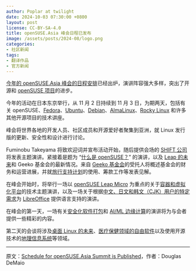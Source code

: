 ```yaml
---
author: Poplar at twilight
date: 2024-10-03 07:30:00 +0800
layout: post
license: CC-BY-SA-4.0
title: openSUSE.Asia 峰会日程已发布
image: /assets/posts/2024-08/logo.png
categories:
- 社区新闻
tags:
- 翻译作品
- 官方新闻
---
```


[今年的 openSUSE.Asia 峰会的日程安排]已经出炉，演讲阵容强大多样，突出了开源和 [openSUSE 项目]的进步。

[今年的 openSUSE.Asia 峰会的日程安排]: https://events.opensuse.org/conferences/oSAS24/schedule
[openSUSE 项目]: https://www.opensuse.org/

今年的活动在日本东京举行，从 11 月 2 日持续到 11 月 3 日，为期两天，包括有关 openSUSE、[Fedora]、[Ubuntu]、[Debian]、[AlmaLinux]、[Rocky Linux] 和许多其他开源项目的技术讲座。

[Fedora]: https://fedoraproject.org/
[Ubuntu]: https://ubuntu.com/download
[Debian]: https://www.debian.org/
[AlmaLinux]: https://almalinux.org/
[Rocky Linux]: https://rockylinux.org/

峰会将世界各地的开发人员、社区成员和开源爱好者聚集到亚洲，就 Linux 发行版的更新、安全性和设计进行讨论。

Fuminobu Takeyama 将致欢迎词并宣布活动开始，随后提供会场的 [SHIFT 公司]将发表主题演讲。紧接着是题为 “[什么是 openSUSE？]” 的演讲，以及 [Leap 的未来]和 Geeko 基金会的最新情况。来自 [Geeko 基金会]的受托人将概述基金会的财务和运营进展，并就[旅行支持计划]的使用、筹款工作等发表见解。

[SHIFT 公司]: https://en.shiftinc.jp/
[什么是 openSUSE？]: https://events.opensuse.org/conferences/oSAS24/program/proposals/4772
[Leap 的未来]: https://events.opensuse.org/conferences/oSAS24/program/proposals/4745
[Geeko 基金会]: https://geekos.org/
[旅行支持计划]: https://tsp.opensuse.org/

在峰会开始时，将举行一场以 [openSUSE Leap Micro] 为重点的关于[容器和虚拟化平台]的技术主题演讲，以及一场关于根据[中文、日文和韩文（CJK）用户的特定需求]为 [LibreOffice] 提供语言支持的演讲。

[容器和虚拟化平台]: https://events.opensuse.org/conferences/oSAS24/program/proposals/4913
[openSUSE Leap Micro]: https://get.opensuse.org/leapmicro/6.0/
[LibreOffice]: https://www.libreoffice.org/
[中文、日文和韩文（CJK）用户的特定需求]: https://events.opensuse.org/conferences/oSAS24/program/proposals/4899

在峰会的第一天，一场有关[安全化软件打包]和 [AI/ML 边缘计算]的演讲将为与会者提供一些精彩的内容。

[安全化软件打包]: https://events.opensuse.org/conferences/oSAS24/program/proposals/4796
[AI/ML 边缘计算]: https://events.opensuse.org/conferences/oSAS24/program/proposals/4848

第二天的会谈将涉及[桌面 Linux 的未来]、[医疗保健领域的自由软件]以及使用开源技术的[地理信息系统]等领域。

[桌面 Linux 的未来]: https://events.opensuse.org/conferences/oSAS24/program/proposals/4869
[医疗保健领域的自由软件]: https://events.opensuse.org/conferences/oSAS24/program/proposals/4818
[地理信息系统]: https://events.opensuse.org/conferences/oSAS24/program/proposals/4839

----

原文：[Schedule for openSUSE.Asia Summit is Published](https://news.opensuse.org/2024/10/02/schedule-for-osas-is-published/)，作者：Douglas DeMaio